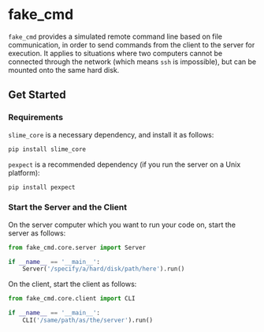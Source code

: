 # fake_cmd

``fake_cmd`` provides a simulated remote command line based on file communication, in order to send commands from the client to the server for execution. It applies to situations where two computers cannot be connected through the network (which means ``ssh`` is impossible), but can be mounted onto the same hard disk.

## Get Started

### Requirements

``slime_core`` is a necessary dependency, and install it as follows:

```bash
pip install slime_core
```

``pexpect`` is a recommended dependency (if you run the server on a Unix platform):

```bash
pip install pexpect
```

### Start the Server and the Client

On the server computer which you want to run your code on, start the server as follows:

```Python
from fake_cmd.core.server import Server

if __name__ == '__main__':
    Server('/specify/a/hard/disk/path/here').run()
```

On the client, start the client as follows:

```Python
from fake_cmd.core.client import CLI

if __name__ == '__main__':
    CLI('/same/path/as/the/server').run()
```
